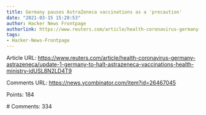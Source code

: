 ```yaml
---
title: Germany pauses AstraZeneca vaccinations as a 'precaution'
date: "2021-03-15 15:20:53"
author: Hacker News Frontpage
authorlink: https://www.reuters.com/article/health-coronavirus-germany-astrazeneca/update-1-germany-to-halt-astrazeneca-vaccinations-health-ministry-idUSL8N2LD4T9
tags:
- Hacker-News-Frontpage
---
```


<p>Article URL: <a href="https://www.reuters.com/article/health-coronavirus-germany-astrazeneca/update-1-germany-to-halt-astrazeneca-vaccinations-health-ministry-idUSL8N2LD4T9">https://www.reuters.com/article/health-coronavirus-germany-astrazeneca/update-1-germany-to-halt-astrazeneca-vaccinations-health-ministry-idUSL8N2LD4T9</a></p>
<p>Comments URL: <a href="https://news.ycombinator.com/item?id=26467045">https://news.ycombinator.com/item?id=26467045</a></p>
<p>Points: 184</p>
<p># Comments: 334</p>
